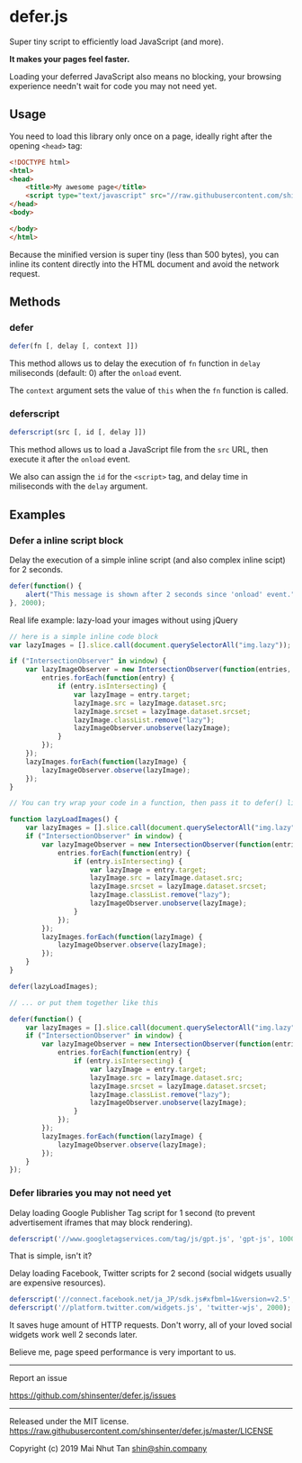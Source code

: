 # defer.js

Super tiny script to efficiently load JavaScript (and more).

**It makes your pages feel faster.**

Loading your deferred JavaScript also means no blocking, your browsing experience needn't wait for code you may not need yet.


## Usage

You need to load this library only once on a page, ideally right after the opening `<head>` tag:

```html
<!DOCTYPE html>
<html>
<head>
    <title>My awesome page</title>
    <script type="text/javascript" src="//raw.githubusercontent.com/shinsenter/defer.js/master/defer.min.js"></script>
</head>
<body>

</body>
</html>
```

Because the minified version is super tiny (less than 500 bytes), you can inline its content directly into the HTML document and avoid the network request.


## Methods

### defer

```js
defer(fn [, delay [, context ]])
```
This method allows us to delay the execution of `fn` function in `delay` miliseconds (default: 0) after the `onload` event.

The `context` argument sets the value of `this` when the `fn` function is called.


### deferscript

```js
deferscript(src [, id [, delay ]])
```
This method allows us to load a JavaScript file from the `src` URL, then execute it after the `onload` event.

We also can assign the `id` for the `<script>` tag, and delay time in miliseconds with the `delay` argument.



## Examples

### Defer a inline script block

Delay the execution of a simple inline script (and also complex inline scipt) for 2 seconds.
```js
defer(function() {
    alert("This message is shown after 2 seconds since 'onload' event.");
}, 2000);
```

Real life example: lazy-load your images without using jQuery
```js
// here is a simple inline code block
var lazyImages = [].slice.call(document.querySelectorAll("img.lazy"));

if ("IntersectionObserver" in window) {
    var lazyImageObserver = new IntersectionObserver(function(entries, observer) {
        entries.forEach(function(entry) {
            if (entry.isIntersecting) {
                var lazyImage = entry.target;
                lazyImage.src = lazyImage.dataset.src;
                lazyImage.srcset = lazyImage.dataset.srcset;
                lazyImage.classList.remove("lazy");
                lazyImageObserver.unobserve(lazyImage);
            }
        });
    });
    lazyImages.forEach(function(lazyImage) {
        lazyImageObserver.observe(lazyImage);
    });
}

// You can try wrap your code in a function, then pass it to defer() like this

function lazyLoadImages() {
    var lazyImages = [].slice.call(document.querySelectorAll("img.lazy"));
    if ("IntersectionObserver" in window) {
        var lazyImageObserver = new IntersectionObserver(function(entries, observer) {
            entries.forEach(function(entry) {
                if (entry.isIntersecting) {
                    var lazyImage = entry.target;
                    lazyImage.src = lazyImage.dataset.src;
                    lazyImage.srcset = lazyImage.dataset.srcset;
                    lazyImage.classList.remove("lazy");
                    lazyImageObserver.unobserve(lazyImage);
                }
            });
        });
        lazyImages.forEach(function(lazyImage) {
            lazyImageObserver.observe(lazyImage);
        });
    }
}

defer(lazyLoadImages);

// ... or put them together like this

defer(function() {
    var lazyImages = [].slice.call(document.querySelectorAll("img.lazy"));
    if ("IntersectionObserver" in window) {
        var lazyImageObserver = new IntersectionObserver(function(entries, observer) {
            entries.forEach(function(entry) {
                if (entry.isIntersecting) {
                    var lazyImage = entry.target;
                    lazyImage.src = lazyImage.dataset.src;
                    lazyImage.srcset = lazyImage.dataset.srcset;
                    lazyImage.classList.remove("lazy");
                    lazyImageObserver.unobserve(lazyImage);
                }
            });
        });
        lazyImages.forEach(function(lazyImage) {
            lazyImageObserver.observe(lazyImage);
        });
    }
});
```

### Defer libraries you may not need yet

Delay loading Google Publisher Tag script for 1 second (to prevent advertisement iframes that may block rendering).
```js
deferscript('//www.googletagservices.com/tag/js/gpt.js', 'gpt-js', 1000);
```

That is simple, isn't it?


Delay loading Facebook, Twitter scripts for 2 second (social widgets usually are expensive resources).
```js
deferscript('//connect.facebook.net/ja_JP/sdk.js#xfbml=1&version=v2.5', 'facebook-jssdk', 2000);
deferscript('//platform.twitter.com/widgets.js', 'twitter-wjs', 2000);
```

It saves huge amount of HTTP requests. Don't worry, all of your loved social widgets work well 2 seconds later.

Believe me, page speed performance is very important to us.

---


Report an issue

https://github.com/shinsenter/defer.js/issues


---


Released under the MIT license.
https://raw.githubusercontent.com/shinsenter/defer.js/master/LICENSE

Copyright (c) 2019 Mai Nhut Tan <shin@shin.company>
